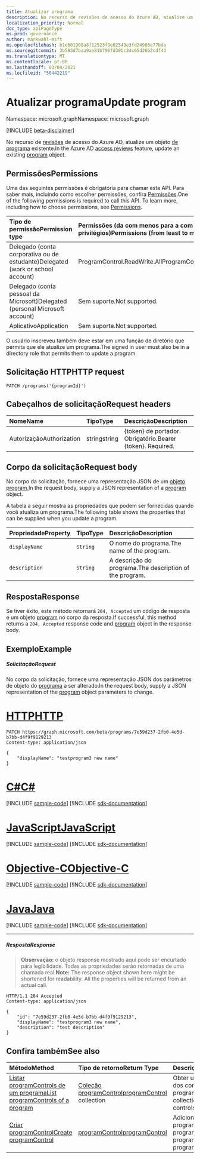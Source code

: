 ```yaml
---
title: Atualizar programa
description: No recurso de revisões de acesso do Azure AD, atualize um objeto de programa existente.
localization_priority: Normal
doc_type: apiPageType
ms.prod: governance
author: markwahl-msft
ms.openlocfilehash: b1e601908a8f12523f9e02549e3fd24903e77bda
ms.sourcegitcommit: 3b583d7baa9ae81b796fd30bc24c65d26b2cdf43
ms.translationtype: MT
ms.contentlocale: pt-BR
ms.lasthandoff: 03/04/2021
ms.locfileid: "50442219"
---
```

# <a name="update-program"></a><span data-ttu-id="d10a7-103">Atualizar programa</span><span class="sxs-lookup"><span data-stu-id="d10a7-103">Update program</span></span>

<span data-ttu-id="d10a7-104">Namespace: microsoft.graph</span><span class="sxs-lookup"><span data-stu-id="d10a7-104">Namespace: microsoft.graph</span></span>

[!INCLUDE [beta-disclaimer](../../includes/beta-disclaimer.md)]

<span data-ttu-id="d10a7-105">No recurso de [revisões](../resources/accessreviews-root.md) de acesso do Azure AD, atualize um objeto [de programa](../resources/program.md) existente.</span><span class="sxs-lookup"><span data-stu-id="d10a7-105">In the Azure AD [access reviews](../resources/accessreviews-root.md) feature, update an existing [program](../resources/program.md) object.</span></span>
## <a name="permissions"></a><span data-ttu-id="d10a7-106">Permissões</span><span class="sxs-lookup"><span data-stu-id="d10a7-106">Permissions</span></span>
<span data-ttu-id="d10a7-p101">Uma das seguintes permissões é obrigatória para chamar esta API. Para saber mais, incluindo como escolher permissões, confira [Permissões](/graph/permissions-reference).</span><span class="sxs-lookup"><span data-stu-id="d10a7-p101">One of the following permissions is required to call this API. To learn more, including how to choose permissions, see [Permissions](/graph/permissions-reference).</span></span>

|<span data-ttu-id="d10a7-109">Tipo de permissão</span><span class="sxs-lookup"><span data-stu-id="d10a7-109">Permission type</span></span>                        | <span data-ttu-id="d10a7-110">Permissões (da com menos para a com mais privilégios)</span><span class="sxs-lookup"><span data-stu-id="d10a7-110">Permissions (from least to most privileged)</span></span>              |
|:--------------------------------------|:---------------------------------------------------------|
|<span data-ttu-id="d10a7-111">Delegado (conta corporativa ou de estudante)</span><span class="sxs-lookup"><span data-stu-id="d10a7-111">Delegated (work or school account)</span></span>     | <span data-ttu-id="d10a7-112">ProgramControl.ReadWrite.All</span><span class="sxs-lookup"><span data-stu-id="d10a7-112">ProgramControl.ReadWrite.All</span></span>   |
|<span data-ttu-id="d10a7-113">Delegado (conta pessoal da Microsoft)</span><span class="sxs-lookup"><span data-stu-id="d10a7-113">Delegated (personal Microsoft account)</span></span> | <span data-ttu-id="d10a7-114">Sem suporte.</span><span class="sxs-lookup"><span data-stu-id="d10a7-114">Not supported.</span></span> |
|<span data-ttu-id="d10a7-115">Aplicativo</span><span class="sxs-lookup"><span data-stu-id="d10a7-115">Application</span></span>                            | <span data-ttu-id="d10a7-116">Sem suporte.</span><span class="sxs-lookup"><span data-stu-id="d10a7-116">Not supported.</span></span> |

<span data-ttu-id="d10a7-117">O usuário inscreveu também deve estar em uma função de diretório que permita que ele atualize um programa.</span><span class="sxs-lookup"><span data-stu-id="d10a7-117">The signed in user must also be in a directory role that permits them to update a program.</span></span>

## <a name="http-request"></a><span data-ttu-id="d10a7-118">Solicitação HTTP</span><span class="sxs-lookup"><span data-stu-id="d10a7-118">HTTP request</span></span>
<!-- { "blockType": "ignored" } -->
```http
PATCH /programs('{programId}')
```
## <a name="request-headers"></a><span data-ttu-id="d10a7-119">Cabeçalhos de solicitação</span><span class="sxs-lookup"><span data-stu-id="d10a7-119">Request headers</span></span>
| <span data-ttu-id="d10a7-120">Nome</span><span class="sxs-lookup"><span data-stu-id="d10a7-120">Name</span></span>         | <span data-ttu-id="d10a7-121">Tipo</span><span class="sxs-lookup"><span data-stu-id="d10a7-121">Type</span></span>        | <span data-ttu-id="d10a7-122">Descrição</span><span class="sxs-lookup"><span data-stu-id="d10a7-122">Description</span></span> |
|:-------------|:------------|:------------|
| <span data-ttu-id="d10a7-123">Autorização</span><span class="sxs-lookup"><span data-stu-id="d10a7-123">Authorization</span></span> | <span data-ttu-id="d10a7-124">string</span><span class="sxs-lookup"><span data-stu-id="d10a7-124">string</span></span> | <span data-ttu-id="d10a7-p102">\{token\} de portador. Obrigatório.</span><span class="sxs-lookup"><span data-stu-id="d10a7-p102">Bearer \{token\}. Required.</span></span> |

## <a name="request-body"></a><span data-ttu-id="d10a7-127">Corpo da solicitação</span><span class="sxs-lookup"><span data-stu-id="d10a7-127">Request body</span></span>
<span data-ttu-id="d10a7-128">No corpo da solicitação, fornece uma representação JSON de um [objeto program.](../resources/program.md)</span><span class="sxs-lookup"><span data-stu-id="d10a7-128">In the request body, supply a JSON representation of a [program](../resources/program.md) object.</span></span>

<span data-ttu-id="d10a7-129">A tabela a seguir mostra as propriedades que podem ser fornecidas quando você atualiza um programa.</span><span class="sxs-lookup"><span data-stu-id="d10a7-129">The following table shows the properties that can be supplied when you update a program.</span></span>

| <span data-ttu-id="d10a7-130">Propriedade</span><span class="sxs-lookup"><span data-stu-id="d10a7-130">Property</span></span>     | <span data-ttu-id="d10a7-131">Tipo</span><span class="sxs-lookup"><span data-stu-id="d10a7-131">Type</span></span>        | <span data-ttu-id="d10a7-132">Descrição</span><span class="sxs-lookup"><span data-stu-id="d10a7-132">Description</span></span> |
|:-------------|:------------|:------------|
| `displayName`               |`String`                              |  <span data-ttu-id="d10a7-133">O nome do programa.</span><span class="sxs-lookup"><span data-stu-id="d10a7-133">The name of the program.</span></span>                   |
| `description`               |`String`                              |  <span data-ttu-id="d10a7-134">A descrição do programa.</span><span class="sxs-lookup"><span data-stu-id="d10a7-134">The description of the program.</span></span>           |


## <a name="response"></a><span data-ttu-id="d10a7-135">Resposta</span><span class="sxs-lookup"><span data-stu-id="d10a7-135">Response</span></span>
<span data-ttu-id="d10a7-136">Se tiver êxito, este método retornará `204, Accepted` um código de resposta e um objeto [program](../resources/program.md) no corpo da resposta.</span><span class="sxs-lookup"><span data-stu-id="d10a7-136">If successful, this method returns a `204, Accepted` response code and [program](../resources/program.md) object in the response body.</span></span>

## <a name="example"></a><span data-ttu-id="d10a7-137">Exemplo</span><span class="sxs-lookup"><span data-stu-id="d10a7-137">Example</span></span>
##### <a name="request"></a><span data-ttu-id="d10a7-138">Solicitação</span><span class="sxs-lookup"><span data-stu-id="d10a7-138">Request</span></span>
<span data-ttu-id="d10a7-139">No corpo da solicitação, fornece uma representação JSON dos parâmetros de objeto do [programa](../resources/program.md) a ser alterado.</span><span class="sxs-lookup"><span data-stu-id="d10a7-139">In the request body, supply a JSON representation of the [program](../resources/program.md) object parameters to change.</span></span>


# <a name="http"></a>[<span data-ttu-id="d10a7-140">HTTP</span><span class="sxs-lookup"><span data-stu-id="d10a7-140">HTTP</span></span>](#tab/http)
<!-- {
  "blockType": "request",
  "name": "update_program"
}-->
```http
PATCH https://graph.microsoft.com/beta/programs/7e59d237-2fb0-4e5d-b7bb-d4f9f9129213
Content-type: application/json

{
    "displayName": "testprogram3 new name"
}
```
# <a name="c"></a>[<span data-ttu-id="d10a7-141">C#</span><span class="sxs-lookup"><span data-stu-id="d10a7-141">C#</span></span>](#tab/csharp)
[!INCLUDE [sample-code](../includes/snippets/csharp/update-program-csharp-snippets.md)]
[!INCLUDE [sdk-documentation](../includes/snippets/snippets-sdk-documentation-link.md)]

# <a name="javascript"></a>[<span data-ttu-id="d10a7-142">JavaScript</span><span class="sxs-lookup"><span data-stu-id="d10a7-142">JavaScript</span></span>](#tab/javascript)
[!INCLUDE [sample-code](../includes/snippets/javascript/update-program-javascript-snippets.md)]
[!INCLUDE [sdk-documentation](../includes/snippets/snippets-sdk-documentation-link.md)]

# <a name="objective-c"></a>[<span data-ttu-id="d10a7-143">Objective-C</span><span class="sxs-lookup"><span data-stu-id="d10a7-143">Objective-C</span></span>](#tab/objc)
[!INCLUDE [sample-code](../includes/snippets/objc/update-program-objc-snippets.md)]
[!INCLUDE [sdk-documentation](../includes/snippets/snippets-sdk-documentation-link.md)]

# <a name="java"></a>[<span data-ttu-id="d10a7-144">Java</span><span class="sxs-lookup"><span data-stu-id="d10a7-144">Java</span></span>](#tab/java)
[!INCLUDE [sample-code](../includes/snippets/java/update-program-java-snippets.md)]
[!INCLUDE [sdk-documentation](../includes/snippets/snippets-sdk-documentation-link.md)]

---


##### <a name="response"></a><span data-ttu-id="d10a7-145">Resposta</span><span class="sxs-lookup"><span data-stu-id="d10a7-145">Response</span></span>
><span data-ttu-id="d10a7-p103">**Observação:** o objeto response mostrado aqui pode ser encurtado para legibilidade. Todas as propriedades serão retornadas de uma chamada real.</span><span class="sxs-lookup"><span data-stu-id="d10a7-p103">**Note:** The response object shown here might be shortened for readability. All the properties will be returned from an actual call.</span></span>
<!-- {
  "blockType": "response",
  "truncated": true,
  "@odata.type": "microsoft.graph.program"
} -->
```http
HTTP/1.1 204 Accepted
Content-type: application/json

{
    "id": "7e59d237-2fb0-4e5d-b7bb-d4f9f9129213",
    "displayName": "testprogram3 new name",
    "description": "test description"
}
```

## <a name="see-also"></a><span data-ttu-id="d10a7-148">Confira também</span><span class="sxs-lookup"><span data-stu-id="d10a7-148">See also</span></span>

| <span data-ttu-id="d10a7-149">Método</span><span class="sxs-lookup"><span data-stu-id="d10a7-149">Method</span></span>           | <span data-ttu-id="d10a7-150">Tipo de retorno</span><span class="sxs-lookup"><span data-stu-id="d10a7-150">Return Type</span></span>    |<span data-ttu-id="d10a7-151">Descrição</span><span class="sxs-lookup"><span data-stu-id="d10a7-151">Description</span></span>|
|:---------------|:--------|:----------|
|[<span data-ttu-id="d10a7-152">Listar programControls de um programa</span><span class="sxs-lookup"><span data-stu-id="d10a7-152">List programControls of a program</span></span>](program-listcontrols.md) |     <span data-ttu-id="d10a7-153">[Coleção programControl](../resources/programcontrol.md)</span><span class="sxs-lookup"><span data-stu-id="d10a7-153">[programControl](../resources/programcontrol.md) collection</span></span>|    <span data-ttu-id="d10a7-154">Obter uma coleção dos controles de um programa.</span><span class="sxs-lookup"><span data-stu-id="d10a7-154">Get a collection of the controls of a program.</span></span>|
|[<span data-ttu-id="d10a7-155">Criar programControl</span><span class="sxs-lookup"><span data-stu-id="d10a7-155">Create programControl</span></span>](programcontrol-create.md) |        [<span data-ttu-id="d10a7-156">programControl</span><span class="sxs-lookup"><span data-stu-id="d10a7-156">programControl</span></span>](../resources/programcontrol.md)    |   <span data-ttu-id="d10a7-157">Adicione um programControl a um programa.</span><span class="sxs-lookup"><span data-stu-id="d10a7-157">Add a programControl to a program.</span></span>|

<!--
{
  "type": "#page.annotation",
  "description": "Update program",
  "keywords": "",
  "section": "documentation",
  "tocPath": "",
  "suppressions": [
  ]
}
-->


